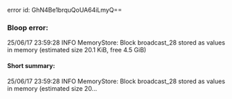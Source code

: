 error id: GhN4Be1brquQoUA64iLmyQ==
### Bloop error:

25/06/17 23:59:28 INFO MemoryStore: Block broadcast_28 stored as values in memory (estimated size 20.1 KiB, free 4.5 GiB)
#### Short summary: 

25/06/17 23:59:28 INFO MemoryStore: Block broadcast_28 stored as values in memory (estimated size 20...